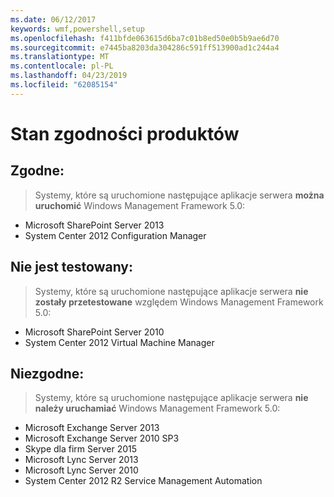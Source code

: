 ```yaml
---
ms.date: 06/12/2017
keywords: wmf,powershell,setup
ms.openlocfilehash: f411bfde063615d6ba7c01b8ed50e0b5b9ae6d70
ms.sourcegitcommit: e7445ba8203da304286c591ff513900ad1c244a4
ms.translationtype: MT
ms.contentlocale: pl-PL
ms.lasthandoff: 04/23/2019
ms.locfileid: "62085154"
---
```

# <a name="product-compatibility-status"></a>Stan zgodności produktów

## <a name="compatible"></a>Zgodne:
> Systemy, które są uruchomione następujące aplikacje serwera **można uruchomić** Windows Management Framework 5.0:

- Microsoft SharePoint Server 2013
- System Center 2012 Configuration Manager

## <a name="not-tested"></a>Nie jest testowany:
> Systemy, które są uruchomione następujące aplikacje serwera **nie zostały przetestowane** względem Windows Management Framework 5.0:

- Microsoft SharePoint Server 2010
- System Center 2012 Virtual Machine Manager

## <a name="incompatible"></a>Niezgodne:
> Systemy, które są uruchomione następujące aplikacje serwera **nie należy uruchamiać** Windows Management Framework 5.0:

- Microsoft Exchange Server 2013
- Microsoft Exchange Server 2010 SP3
- Skype dla firm Server 2015
- Microsoft Lync Server 2013
- Microsoft Lync Server 2010
- System Center 2012 R2 Service Management Automation
